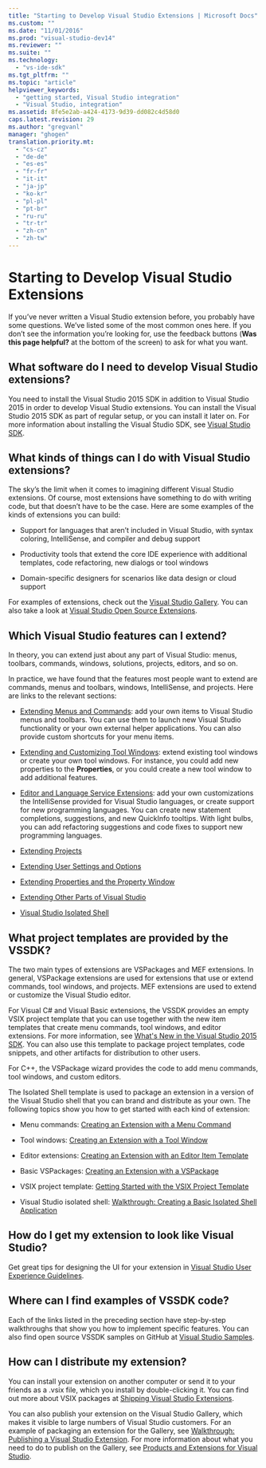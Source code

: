 ```yaml
---
title: "Starting to Develop Visual Studio Extensions | Microsoft Docs"
ms.custom: ""
ms.date: "11/01/2016"
ms.prod: "visual-studio-dev14"
ms.reviewer: ""
ms.suite: ""
ms.technology: 
  - "vs-ide-sdk"
ms.tgt_pltfrm: ""
ms.topic: "article"
helpviewer_keywords: 
  - "getting started, Visual Studio integration"
  - "Visual Studio, integration"
ms.assetid: 8fe5e2ab-a424-4173-9d39-dd082c4d58d0
caps.latest.revision: 29
ms.author: "gregvanl"
manager: "ghogen"
translation.priority.mt: 
  - "cs-cz"
  - "de-de"
  - "es-es"
  - "fr-fr"
  - "it-it"
  - "ja-jp"
  - "ko-kr"
  - "pl-pl"
  - "pt-br"
  - "ru-ru"
  - "tr-tr"
  - "zh-cn"
  - "zh-tw"
---
```

# Starting to Develop Visual Studio Extensions
If you’ve never written a Visual Studio extension before, you probably have some questions. We’ve listed some of the most common ones here. If you don’t see the information you’re looking for, use the feedback buttons (**Was this page helpful?** at the bottom of the screen) to ask for what you want.  
  
## What software do I need to develop Visual Studio extensions?  
 You need to install the Visual Studio 2015 SDK in addition to Visual Studio 2015 in order to develop Visual Studio extensions.   You can install the Visual Studio 2015 SDK as part of regular setup, or you can install it later on. For more information about installing the Visual Studio SDK, see [Visual Studio SDK](../extensibility/visual-studio-sdk.md).  
  
## What kinds of things can I do with Visual Studio extensions?  
 The sky’s the limit when it comes to imagining different Visual Studio extensions. Of course, most extensions have something to do with writing code, but that doesn’t have to be the case. Here are some examples of the kinds of extensions you can build:  
  
-   Support for languages that aren’t included in Visual Studio, with syntax coloring, IntelliSense, and compiler and debug support  
  
-   Productivity tools that extend the core IDE experience with additional templates, code refactoring, new dialogs or tool windows  
  
-   Domain-specific designers for scenarios like data design or cloud support  
  
 For examples of extensions, check out the [Visual Studio Gallery](https://visualstudiogallery.msdn.microsoft.com/). You can also take a look at [Visual Studio Open Source Extensions](https://github.com/Microsoft/extendvs/blob/master/CommunityExtensions.md).  
  
## Which Visual Studio features can I extend?  
 In theory, you can extend just about any part of Visual Studio: menus, toolbars, commands, windows, solutions, projects, editors, and so on.  
  
 In practice, we have found that the features most people want to extend are commands, menus and toolbars, windows, IntelliSense, and projects. Here are links to the relevant sections:  
  
-   [Extending Menus and Commands](../extensibility/extending-menus-and-commands.md): add your own items to Visual Studio menus and toolbars. You can use them to launch new Visual Studio functionality or your own external helper applications. You can also provide custom shortcuts for your menu items.  
  
-   [Extending and Customizing Tool Windows](../extensibility/extending-and-customizing-tool-windows.md): extend existing tool windows or create your own tool windows. For instance, you could add new properties to the **Properties**, or you could create a new tool window to add additional features.  
  
-   [Editor and Language Service Extensions](../extensibility/editor-and-language-service-extensions.md): add your own customizations the IntelliSense provided for Visual Studio languages, or create support for new programming languages. You can create new statement completions, suggestions, and new QuickInfo tooltips. With light bulbs, you can add refactoring suggestions and code fixes to support new programming languages.  
  
-   [Extending Projects](../extensibility/extending-projects.md)  
  
-   [Extending User Settings and Options](../extensibility/extending-user-settings-and-options.md)  
  
-   [Extending Properties and the Property Window](../extensibility/extending-properties-and-the-property-window.md)  
  
-   [Extending Other Parts of Visual Studio](../extensibility/extending-other-parts-of-visual-studio.md)  
  
-   [Visual Studio Isolated Shell](../extensibility/visual-studio-isolated-shell.md)  
  
##  <a name="BKMK_ProjectTemplate"></a> What project templates are provided by the VSSDK?  
 The two main types of extensions are VSPackages and MEF extensions. In general, VSPackage extensions are used for extensions that use or extend commands, tool windows, and projects. MEF extensions are used to extend or customize the Visual Studio editor.  
  
 For Visual C# and Visual Basic extensions, the VSSDK provides an empty VSIX project template that you can use together with the new item templates that create menu commands, tool windows, and editor extensions. For more information, see [What's New in the Visual Studio 2015 SDK](../extensibility/what-s-new-in-the-visual-studio-2015-sdk.md). You can also use this template to package project templates, code snippets, and other artifacts for distribution to other users.  
  
 For C++, the VSPackage wizard provides the code to add menu commands, tool windows, and custom editors.  
  
 The Isolated Shell template is used to package an extension in a version of the Visual Studio shell that you can brand and distribute as your own. The following topics show you how to get started with each kind of extension:  
  
-   Menu commands: [Creating an Extension with a Menu Command](../extensibility/creating-an-extension-with-a-menu-command.md)  
  
-   Tool windows: [Creating an Extension with a Tool Window](../extensibility/creating-an-extension-with-a-tool-window.md)  
  
-   Editor extensions: [Creating an Extension with an Editor Item Template](../extensibility/creating-an-extension-with-an-editor-item-template.md)  
  
-   Basic VSPackages: [Creating an Extension with a VSPackage](../extensibility/creating-an-extension-with-a-vspackage.md)  
  
-   VSIX project template: [Getting Started with the VSIX Project Template](../extensibility/getting-started-with-the-vsix-project-template.md)  
  
-   Visual Studio isolated shell: [Walkthrough: Creating a Basic Isolated Shell Application](../extensibility/walkthrough-creating-a-basic-isolated-shell-application.md)  
  
## How do I get my extension to look like Visual Studio?  
 Get great tips for designing the UI for your extension in [Visual Studio User Experience Guidelines](../extensibility/ux-guidelines/visual-studio-user-experience-guidelines.md).  
  
## Where can I find examples of VSSDK code?  
 Each of the links listed in the preceding section have step-by-step walkthroughs that show you how to implement specific features. You can also find open source VSSDK samples on GitHub at [Visual Studio Samples](https://aka.ms/vs2015sdksamples).  
  
## How can I distribute my extension?  
 You can install your extension on another computer or send it to your friends as a .vsix file, which you install by double-clicking it. You can find out more about VSIX packages at [Shipping Visual Studio Extensions](../extensibility/shipping-visual-studio-extensions.md).  
  
 You can also publish your extension on the Visual Studio Gallery, which makes it visible to large numbers of Visual Studio customers. For an example of packaging an extension for the Gallery, see [Walkthrough: Publishing a Visual Studio Extension](../extensibility/walkthrough-publishing-a-visual-studio-extension.md). For more information about what you need to do to publish on the Gallery, see [Products and Extensions for Visual Studio](https://visualstudiogallery.msdn.microsoft.com/).